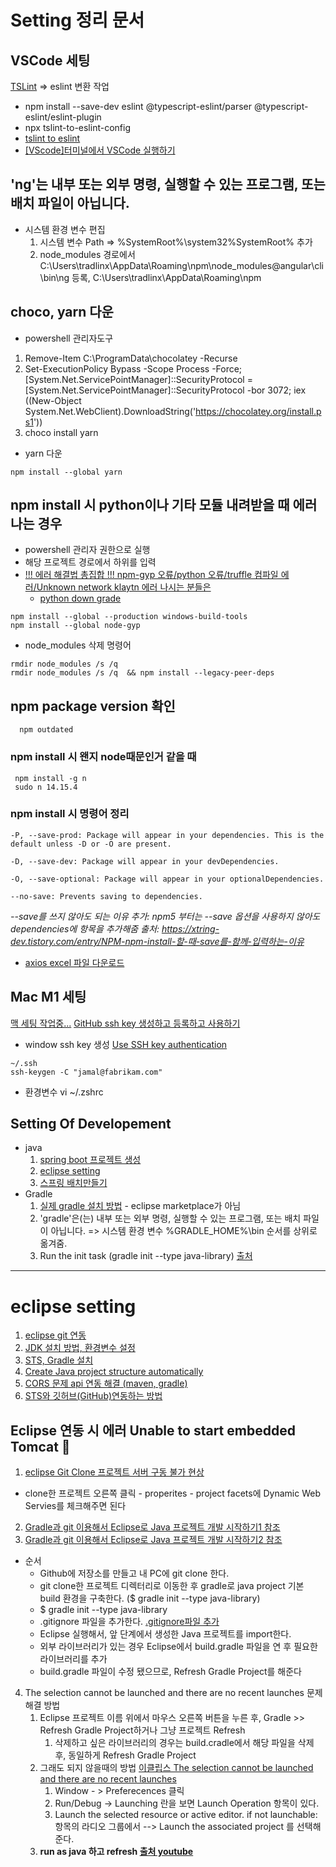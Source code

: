 # Setting 정리 문서

## VSCode 세팅
[TSLint](http://ngmsoftware.com/bbs/board.php?bo_table=study&wr_id=266&sca=Error&sst=wr_datetime&sod=desc&sop=and&page=1)
=> eslint 변환 작업
- npm install --save-dev eslint @typescript-eslint/parser @typescript-eslint/eslint-plugin
- npx tslint-to-eslint-config
- [tslint to eslint](https://pks2974.medium.com/tslint-%EC%97%90%EC%84%9C-eslint-%EB%A1%9C-%EC%9D%B4%EC%82%AC%ED%95%98%EA%B8%B0-ecd460a1e599)
- [[VScode]터미널에서 VSCode 실행하기](https://grahams.tistory.com/188)
## 'ng'는 내부 또는 외부 명령, 실행할 수 있는 프로그램, 또는 배치 파일이 아닙니다.
- 시스템 환경 변수 편집
  1. 시스템 변수 Path => %SystemRoot%\system32%SystemRoot% 추가
  2. node_modules 경로에서 C:\Users\tradlinx\AppData\Roaming\npm\node_modules\@angular\cli\bin\ng 등록, C:\Users\tradlinx\AppData\Roaming\npm 

## choco, yarn 다운
- powershell 관리자도구 
1. Remove-Item C:\ProgramData\chocolatey -Recurse
2. Set-ExecutionPolicy Bypass -Scope Process -Force; [System.Net.ServicePointManager]::SecurityProtocol = [System.Net.ServicePointManager]::SecurityProtocol -bor 3072; iex ((New-Object System.Net.WebClient).DownloadString('https://chocolatey.org/install.ps1'))
3. choco install yarn
- yarn 다운
```
npm install --global yarn
```

## npm install 시 python이나 기타 모듈 내려받을 때 에러나는 경우
- powershell 관리자 권한으로 실행
- 해당 프로젝트 경로에서 하위를 입력
- [!!! 에러 해결법 총집합 !!! npm-gyp 오류/python 오류/truffle 컴파일 에러/Unknown network klaytn 에러 나시는 분들은](https://www.inflearn.com/questions/11540)
  - [python down grade](https://www.python.org/downloads/release/python-2710/)
```
npm install --global --production windows-build-tools
npm install --global node-gyp
```
- node_modules 삭제 명령어
```
rmdir node_modules /s /q 
rmdir node_modules /s /q  && npm install --legacy-peer-deps
```

## npm package version 확인
```
  npm outdated
```


### npm install 시 왠지 node때문인거 같을 때
```
 npm install -g n
 sudo n 14.15.4
```

### npm install 시 명령어 정리
```
-P, --save-prod: Package will appear in your dependencies. This is the default unless -D or -O are present.

-D, --save-dev: Package will appear in your devDependencies.

-O, --save-optional: Package will appear in your optionalDependencies.

--no-save: Prevents saving to dependencies.
```
*--save를 쓰지 않아도 되는 이유 추가: npm5 부터는 --save 옵션을 사용하지 않아도 dependencies에 항목을 추가해줌
출처: https://xtring-dev.tistory.com/entry/NPM-npm-install-할-때-save를-함께-입력하는-이유*
- [axios excel 파일 다운로드](https://soonh.tistory.com/38)

## Mac M1 세팅
[맥 세팅 작업중...](https://github.com/hachuu/developGuide/blob/main/MacSetting.md)
[GitHub ssh key 생성하고 등록하고 사용하기](https://syung05.tistory.com/20)
* window ssh key 생성 [Use SSH key authentication](https://docs.microsoft.com/en-us/azure/devops/repos/git/use-ssh-keys-to-authenticate?view=azure-devops)
```
~/.ssh
ssh-keygen -C "jamal@fabrikam.com"
```

- 환경변수
vi ~/.zshrc

## Setting Of Developement

- java
  1. [spring boot 프로젝트 생성](https://aljjabaegi.tistory.com/480)
  2. [eclipse setting](#eclipse-setting)
  3. [스프링 배치만들기](https://github.com/hachuu/developGuide/blob/main/%EC%8A%A4%ED%94%84%EB%A7%81%20%EB%B0%B0%EC%B9%98%20%EB%A7%8C%EB%93%A4%EA%B8%B0.md)
- Gradle
  1. [실제 gradle 설치 방법](https://park-jongseok.github.io/languages/java/2019/11/01/installing-gradle.html) - eclipse marketplace가 아님
  2. 'gradle'은(는) 내부 또는 외부 명령, 실행할 수 있는 프로그램, 또는 배치 파일이 아닙니다. => 시스템 환경 변수 %GRADLE_HOME%\bin 순서를 상위로 옮겨줌.
  3. Run the init task (gradle init --type java-library) [출처](https://docs.gradle.org/current/samples/sample_building_java_libraries.html)

---

# eclipse setting



1. [eclipse git 연동](https://recollectionis.tistory.com/166)
2. [JDK 설치 방법, 환경변수 설정](https://jhnyang.tistory.com/224)
3. [STS, Gradle 설치](    https://linked2ev.github.io/gitlog/2019/08/19/springboot-mvc-2-%EA%B0%9C%EB%B0%9C%ED%99%98%EA%B2%BD-%EC%84%A4%EC%A0%95-%EB%B0%8F-Eclipse-STS-Gradle-%EC%84%A4%EC%B9%98/[)
4. [Create Java project structure automatically](http://www.mkyong.com/gradle/gradle-create-java-project-structure-automatically/)
5. [CORS 문제 api 연동 해결 (maven, gradle)](https://spring.io/guides/gs/rest-service-cors/)
6. [STS와 깃허브(GitHub)연동하는 방법](https://all-record.tistory.com/163)

## Eclipse 연동 시 에러 Unable to start embedded Tomcat 🤯

1. [eclipse Git Clone 프로젝트 서버 구동 불가 현상](https://dreaming-soohyun.tistory.com/entry/eclipse-Git-Clone-%ED%94%84%EB%A1%9C%EC%A0%9D%ED%8A%B8-%EC%84%9C%EB%B2%84-%EA%B5%AC%EB%8F%99-%EB%B6%88%EA%B0%80-%ED%98%84%EC%83%81)

- clone한 프로젝트 오른쪽 클릭 - properites - project facets에 Dynamic Web Servies를 체크해주면 된다

2. [Gradle과 git 이용해서 Eclipse로 Java 프로젝트 개발 시작하기1 참조](http://www.mkyong.com/gradle/gradle-create-java-project-structure-automatically/)
3. [Gradle과 git 이용해서 Eclipse로 Java 프로젝트 개발 시작하기2 참조](https://docs.gradle.org/current/userguide/build_init_plugin.html)

- 순서
  - Github에 저장소를 만들고 내 PC에 git clone 한다. 
  - git clone한 프로젝트 디렉터리로 이동한 후 gradle로 java project 기본 build 환경을 구축한다. ($ gradle init --type java-library)
  - $ gradle init --type java-library
  - .gitignore 파일을 추가한다. [.gitignore파일 추가](https://github.com/lifove/CLAMI/blob/develop/.gitignore)
  - Eclipse 실행해서,  앞 단계에서 생성한 Java 프로젝트를 import한다.
  - 외부 라이브러리가 있는 경우 Eclipse에서 build.gradle 파일을 연 후 필요한 라이브러리를 추가
  - build.gradle 파일이 수정 됐으므로, Refresh Gradle Project를 해준다

4. The selection cannot be launched and there are no recent launches 문제 해결 방법
    1. Eclipse 프로젝트 이름 위에서 마우스 오른쪽 버튼을 누른 후, Gradle >> Refresh Gradle Project하거나 그냥 프로젝트 Refresh
        1. 삭제하고 싶은 라이브러리의 경우는 build.cradle에서 해당 파일을 삭제 후, 동일하게 Refresh Gradle Project
    2. 그래도 되지 않을때의 방법 [이클립스 The selection cannot be launched and there are no recent launches](https://zxcv5500.tistory.com/268)
        1. Window - > Preferecences 클릭
        2. Run/Debug -> Launching 란을 보면 Launch Operation 항목이 있다.
        3. Launch the selected resource or active editor. if not launchable: 항목의 라디오 그룹에서 --> Launch the associated project 를 선택해 준다. 
    3. <b>run as java 하고 refresh<b> [출처 youtube](https://www.youtube.com/watch?v=OaAz1g2Cwx8)
